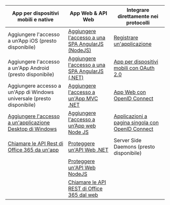 | App per dispositivi mobili e native | App Web & API Web | Integrare direttamente nei protocolli |
| ----------------------- | ------------------------------- | --------------------- |
| Aggiungere l'accesso a un’App iOS (presto disponibile) | [Aggiungere l'accesso a una SPA AngularJS (NodeJS)](active-directory-v2-devquickstarts-angular-node.md) | [Registrare un'applicazione](active-directory-v2-app-registration.md) |
| Aggiungere l'accesso a un'App Android (presto disponibile) | [Aggiungere l'accesso a una SPA AngularJS (.NET)](active-directory-v2-devquickstarts-angular-dotnet.md) | [App per dispositivi mobili con OAuth 2.0](active-directory-v2-protocols-oauth-code.md) |
| Aggiungere accesso a un'App di Windows universale (presto disponibile) | [Aggiungere l'accesso a un'App MVC .NET](active-directory-v2-devquickstarts-dotnet-web.md) | [App Web con OpenID Connect](active-directory-v2-protocols-oidc.md) |
| [Aggiungere l'accesso a un'applicazione Desktop di Windows](active-directory-v2-devquickstarts-wpf.md)| [Aggiungere l'accesso a un’App web Node JS](active-directory-v2-devquickstarts-node-web.md) | [Applicazioni a pagina singola con OpenID Connect](active-directory-protocols-implicit.md) 
| [Chiamare le API Rest di Office 365 da un'app](https://www.msdn.com/office/office365/howto/authenticate-Office-365-APIs-using-v2) | [Proteggere un'API Web .NET](active-directory-v2-devquickstarts-dotnet-api.md) | Server Side Daemons (presto disponibile) |
| | [Proteggere un'API Web NodeJS](active-directory-v2-devquickstarts-node-api.md) |
| | [Chiamare le API REST di Office 365 dal web](https://www.msdn.com/office/office365/howto/authenticate-Office-365-APIs-using-v2) |

<!---HONumber=AcomDC_1125_2015-->
